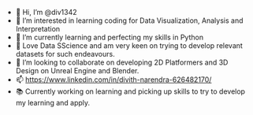 - 👋 Hi, I’m @div1342
- 👀 I’m interested in learning coding for Data Visualization, Analysis and Interpretation
- 🌱 I’m currently learning and perfecting my skills in Python
- 🍦 Love Data SScience and am very keen on trying to develop relevant datasets for such endeavours. 
- 💞️ I’m looking to collaborate on developing 2D Platformers and 3D Design on Unreal Engine and Blender. 
- 📫 https://www.linkedin.com/in/divith-narendra-626482170/
- 📚 Currently working on learning and picking up skills to try to develop my learning and apply. 

<!---
div1342/div1342 is a ✨ special ✨ repository because its `README.md` (this file) appears on your GitHub profile.
You can click the Preview link to take a look at your changes.
--->
